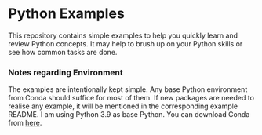 # Python Examples

This repository contains simple examples to help you quickly learn and review Python concepts. It may help to brush up on your Python skills or see how common tasks are done.

### Notes regarding Environment
The examples are intentionally kept simple. Any base Python environment from Conda should suffice for most of them. If new packages are needed to realise any example, it will be mentioned in the corresponding example README. I am using Python 3.9 as base Python. You can download Conda from [here](https://docs.conda.io/projects/conda/en/latest/user-guide/install/index.html). 
